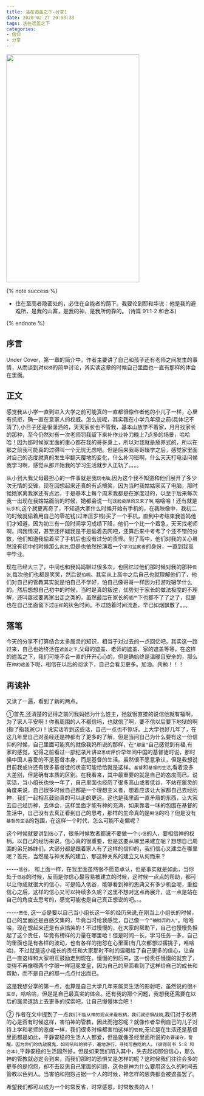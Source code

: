 ```yaml
---
title: 活在遮盖之下-分享1
date: 2020-02-27 20:58:33
tags: 活在遮盖之下
categories:
- 信仰
- 分享
---
```


<img src="https://hexo-1257711631.cos.ap-nanjing.myqcloud.com/20200227212142.png" width=350 height=600>

{% note success %}
* 住在至高者隐密处的，必住在全能者的荫下。我要论到耶和华说：他是我的避难所，是我的山寨，是我的神，是我所倚靠的。
                            (诗篇 91:1-2 和合本)

{% endnote %}

## 序言

Under Cover，第一章的简介中，作者主要讲了自己和孩子还有老师之间发生的事情，从而谈到对`权柄`的简单讨论，其实读这章的时候自己里面也一直有那样的体会在里面。

## 正文

感觉我从小学一直到进入大学之前可能真的一直都很像作者他的小儿子一样，心里有抗拒，确一直在意家人的权威。怎么说呢，其实我在小学几年级之前(具体记不清了),小日子还是很潇洒的，天天家长也不管我，基本山放学不着家，月月找家长的那种，至今仍然对有一次老师罚我留下来补作业补刀晚上7点多的场景，哈哈哈！因为那时候家里面的重心都在我的哥哥身上，所以对我就是放养式的，所以在那之前我可能真的过得叫一个无忧无虑吧。但是后来我哥哥辍学之后，感觉家里面对自己的态度就真的发生率翻天覆地的变化，什么补习班啊，什么天天打电话问候我学习啊，感觉从那开始我的学习生活就步入正轨了。。。。

从小到大我父母最担心的一件事就是我`玩电脑`,因为这个我不知道和他们展开了多少次无情的交锋，现在回想起来还真的有点搞笑，因为当时我姑姑家买了电脑，那时候她家离我家还有点远，于是基本上每个周末我都是在家度过的，以至于后来每次我一出现在我姑姑面前的时候，她都会说一句`这脸皮厚的又来了啊`,哈哈哈！还有就是`玩手机`,这个就更离奇了，不知道大家什么时候开始有手机的，在我映像中，我初二的时候就偷着用自己的零花钱(过年压岁钱)买了一个手机，直到中考结束我爸妈他们才知道，因为初三有一段时间学习成绩下降，他们一个比一个着急，天天找老师啊，问我情况，甚至还怀疑我是不是偷着去网吧，还算后来中考考了个还不错的分数，他们知道我偷着买了手机后也没有过分的责怪。到了高中，他们对我的关心虽然没有初中的时候那么`疯狂`,但是也依然扮演着一个`学习监察者`的身份，一直到我高中毕业。

现在已经大三了，中间也和我妈妈聊过很多次，也回忆过他们那时候对我的那种`慌张`,每次他们也都是笑笑，然后说`怕啊`。其实从上高中之后自己也就理解他们了，他们对自己的管教其实就是怕自己不学好，怕自己像哥哥一样因为打游戏辍学什么的。然后想想自己初中的时候，当时是真的叛逆，优势对于家长的做法极度的不理解，还叫嚣过要离家出走之类的，虽然最后在家长的`威严`下也都不了了之了，但是也在自己里面留下过`压抑`的灰色时间。不过随着时间流逝，早已如烟飘散了。。。

## 落笔

今天的分享不打算结合太多属灵的知识，相当于对过去的一点回忆吧，其实这一路过来，自己也始终活在`遮盖之下`,父母的遮盖、老师的遮盖、家的遮盖等等，在这样的遮盖之下，我们可能不会一直的开开心心的，但是确始终是温暖且安全的，那么在`神的遮盖`下呢，相信在以后的阅读下，自己会看见更多。加油。共勉！！！

## 再读补

又读了一遍，看到了新的两点。

①首先,还清楚的记得之前问我妈她为什么姓主，她就很直接的说信他就有福啊，为了家人平安啊！你看周围的人不都信吗，也就信了啊，要不信以后要下地狱的啊(指了指我爸:smirk:)！说实话听到这些话，自己一点也不惊讶。上大学也好几年了，在这几年里自己对圣经还是神都有了更多的了解，但是当问自己为什么要有这一份信仰的时候，自己里面可能真的就像我妈所说的那样，在`"那里"`自己感觉到有福,有家的感觉。记得之前看过一部纪录片讲`梁思成`评价早年间中国的基督徒时说，那时候中国人喜爱的不是基督本身，而是基督的生活。虽然很不愿意承认，但是我想说目前我或许还有很多基督徒的状态可能恰恰就是这样。`基督`和`基督的生活`,看着没多大差别，但是确有本质的区别。在我看来，其中最重要的就是自己的态度而已。说实话，当小组长也快一年了，自己里面也经历了很多高山或者低谷，不站在属灵的角度来说，自己很多时候自己都是一个理想主义者，想着应该让大家都自己去经历神，我们一起相互鼓励真的可以走的更远。这也是我里面一直矛盾的东西，让大家去自己经历神，去体会，这样里面才能有神的充满，如果靠着一味的包围在基督的生活中，自己没有去真正看到自己的思考，那样的生命真的是`鲜活`的吗？但是没有`基督的生活`的包围，在这样一个时代，怎么可能不走偏呢？

这个时候就要讲到`信心`了，很多时候牧者都说不要做一个`小信`的人，要相信神的权柄。以自己的经历来说，信心真的很重要，但是这要从哪里来建立呢？想想自己周围的弟兄姊妹们，大部分都是跟着家人有了这样的信仰的，我们信心又建立在哪里呢？首先，当然是与神关系的建立，那这种关系的建立又从何而来？

-----`低谷`， 和上面一样，在我里面虽然很不愿意承认，但是事实就是如此，当你处于`低谷`的时候，反而是你信心最容易被建立的时候，这时候一点点的帮助，都可以让你成就很大的信心，可是陷入低谷，能够看到神的恩典又有多少机会呢，重拾信心之后，这样的信心又可以持续多久呢？这里不想对这点再展开，这一点是站在自己的角度去思考的，感觉可能也是自己真正想说的吧。。。

-----`责任`, 这一点是要以自己当小组长这一年的经历来说,在刚当上小组长的时候，自己的里面还是百感交集的，毕竟当时给我感觉，自己像一个`“被抛弃的人"`。哈哈哈，现在想起来还是有点搞笑的！不过慢慢的，在大家的帮助下，自己也慢慢负担起了这个责任，毕竟有榜样的力量在哪里哈！但是时间一长，学习任务一多，自己的里面也是有各样的波动，也有各样的抱怨在心里面(有几次都想过撂挑子，哈哈哈)，不过就是这小组长的责任和大家那时不时的温暖给了自己更多的信心，让自己一直这样和大家相互鼓励走到现在。慢慢的到后来，这一份责任慢慢的就变了，变得不再像哪两个字眼一样冠冕堂皇，因为自己的里面看到了这样给自己的成长和帮助，而不是自己的那一点点付出而已。

这是我想分享的第一点，也算是自己大学几年来属灵生活的影射吧，虽然说的很`不属灵`，哈哈哈，但是是自己最真实的体会。还有我的那个问题，我想我还需要在以后的属灵道路上去更多的探索吧，让自己慢慢体会吧！

② 作者在文中提到了一点`我们不能从神的观点来看权柄，我们就恐惧战兢`,我们对于权柄的心是否有时候这样，害怕神的管教，因此而抱怨呢？就像作者举例自己的儿子对待上学和老师的态度一样，我们很多时候都害怕这样的`管教`,无论是在生活还是基督里面都是如此，平静安稳的生活人人都爱，但是就像圣经里面所说的`务要谨守，警醒。因为你们的仇敌魔鬼，如同吼叫的狮子，遍地游行，寻找可吞吃的人。(彼得前书 5:8 和合本)`,平静安稳的生活固然好，但是如果我们陷入其中，失去起初那份信心，那么神的管教就必定会到来，而我们那时的恐惧又是怎样的呢？这时候我们往往会多的更多的是抱怨，却不去反思自己里面的问题，这也是神为什么要用这么久的时间去管教以色列人。当害怕和抱怨占据一个人的时候，神怎样的恩典都会被遮盖罢了。

希望我们都可以成为一个时常反省，时常感恩，时常敬畏的人！